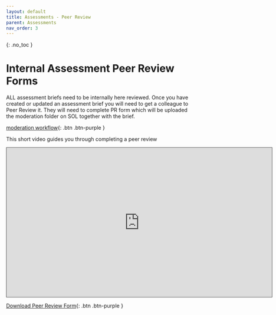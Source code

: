 ```yaml
---
layout: default
title: Assessments - Peer Review
parent: Assessments
nav_order: 3
---
```


{: .no_toc }

# Internal Assessment Peer Review Forms

ALL assessment briefs need to be internally here reviewed. Once you have created or updated an assessment brief you will need to get a colleague to Peer Review it. They will need to complete PR form which will be uploaded the moderation folder on SOL together with the brief.

[moderation workflow](https://martinsolent.github.io/comp_dashboard/docs/assessments/child_1.html){: .btn .btn-purple } 

This short video guides you through completing a peer review 

<iframe src="https://solent.cloud.panopto.eu/Panopto/Pages/Embed.aspx?id=1a4f40aa-73b8-488f-9ac6-ac2c010e0f0d&autoplay=false&offerviewer=true&showtitle=true&showbrand=false&captions=true&interactivity=all" height="405" width="720" style="border: 1px solid #464646;" allowfullscreen allow="autoplay"></iframe>

[Download Peer Review Form](https://github.com/martinsolent/solent_store/raw/main/assessment_templates/assessment%20_peer_review_form_2022.docx){: .btn .btn-purple } 

